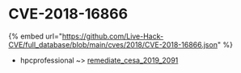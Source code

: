 # CVE-2018-16866
{% embed url="https://github.com/Live-Hack-CVE/full_database/blob/main/cves/2018/CVE-2018-16866.json" %}

* hpcprofessional ~> [remediate_cesa_2019_2091](https://www.alice-snow.ru/2018/database/cve-2018-16866/remediate_cesa_2019_2091-hpcprofessional)